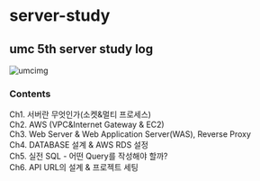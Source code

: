 # server-study
## umc 5th server study log
![umcimg](https://github.com/oxdjww/server-study/assets/102507306/b1c47df3-61a8-4522-842f-058b7299b9bf)

### Contents
Ch1. 서버란 무엇인가(소켓&멀티 프로세스) <br>
Ch2. AWS (VPC&Internet Gateway & EC2) <br>
Ch3. Web Server & Web Application Server(WAS), Reverse Proxy <br>
Ch4. DATABASE 설계 & AWS RDS 설정 <br>
Ch5. 실전 SQL - 어떤 Query를 작성해야 할까? <br>
Ch6. API URL의 설계 & 프로젝트 세팅 <br>
